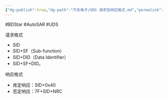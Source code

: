 ```yaml
---
{"dg-publish":true,"dg-path":"汽车电子/UDS 请求及响应格式.md","permalink":"/汽车电子/UDS 请求及响应格式/","created":"2020-04-24T15:55:54.000+08:00","updated":"2025-04-02T15:26:27.553+08:00"}
---
```


#BDStar #AutoSAR #UDS 

请求格式

-   SID
-   SID+SF（Sub-function）
-   SID+DID（Data Identifier）
-   SID+SF+DID。

响应格式

-   肯定响应：SID+0x40
-   否定响应：7F+SID+NRC